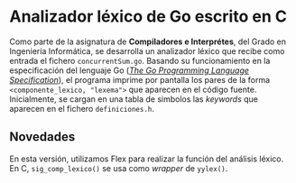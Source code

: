 # Analizador léxico de Go escrito en C
Como parte de la asignatura de **Compiladores e Interprétes**, del Grado en Ingeniería Informática, se desarrolla un analizador léxico que recibe como entrada el fichero `concurrentSum.go`. Basando su funcionamiento
en la especificación del lenguaje Go ([*The Go Programming Language Specification*](https://go.dev/ref/spec)), el programa imprime por pantalla los pares de la forma `<componente_lexico, "lexema">` que aparecen en
el código fuente. Inicialmente, se cargan en una tabla de simbolos las *keywords* que aparecen en el fichero `definiciones.h`.

## Novedades
En esta versión, utilizamos Flex para realizar la función del análisis léxico. En C, `sig_comp_lexico()` se usa como *wrapper* de `yylex()`.
